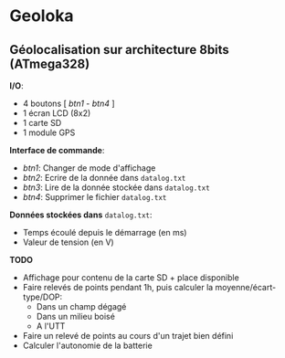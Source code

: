# Geoloka

## Géolocalisation sur architecture 8bits (ATmega328)


**I/O**:
- 4 boutons [ _btn1_ - _btn4_ ]
- 1 écran LCD (8x2)
- 1 carte SD
- 1 module GPS

**Interface de commande**:
- _btn1_: Changer de mode d'affichage
- _btn2_: Ecrire de la donnée dans `datalog.txt`
- _btn3_: Lire de la donnée stockée dans `datalog.txt`
- _btn4_: Supprimer le fichier `datalog.txt`

**Données stockées dans** `datalog.txt`:
- Temps écoulé depuis le démarrage (en ms)
- Valeur de tension (en V)

**TODO**
- Affichage pour contenu de la carte SD + place disponible
- Faire relevés de points pendant 1h, puis calculer la moyenne/écart-type/DOP:
  - Dans un champ dégagé
  - Dans un milieu boisé
  - A l'UTT
- Faire un relevé de points au cours d'un trajet bien défini
- Calculer l'autonomie de la batterie

